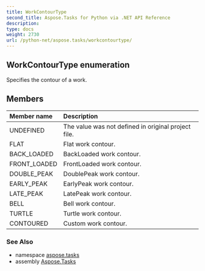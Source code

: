 ```yaml
---
title: WorkContourType
second_title: Aspose.Tasks for Python via .NET API Reference
description: 
type: docs
weight: 2730
url: /python-net/aspose.tasks/workcontourtype/
---
```


## WorkContourType enumeration

Specifies the contour of a work.

## Members
| Member name | Description |
| :- | :- |
|UNDEFINED|The value was not defined in original project file.|
|FLAT|Flat work contour.|
|BACK_LOADED|BackLoaded work contour.|
|FRONT_LOADED|FrontLoaded work contour.|
|DOUBLE_PEAK|DoublePeak work contour.|
|EARLY_PEAK|EarlyPeak work contour.|
|LATE_PEAK|LatePeak work contour.|
|BELL|Bell work contour.|
|TURTLE|Turtle work contour.|
|CONTOURED|Custom work contour.|

### See Also

* namespace [aspose.tasks](/tasks/python-net/aspose.tasks/)
* assembly [Aspose.Tasks](/tasks/python-net/)

